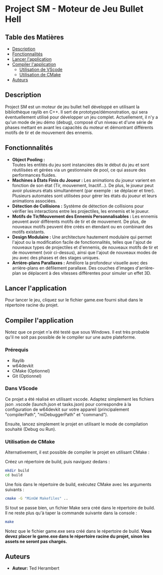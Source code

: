 # Project SM - Moteur de Jeu Bullet Hell

## Table des Matières

- [Description](#description)
- [Fonctionnalités](#fonctionnalités)
- [Lancer l'application](#lancer-lapplication)
- [Compiler l'application](#compiler-lapplication)
	- [Utilisation de VScode](#utilisation-de-vscode)
	- [Utilisation de CMake](#utilisation-de-cmake)
- [Auteurs](#auteurs)


## Description

Project SM est un moteur de jeu bullet hell développé en utilisant la bibliothèque raylib en C++. Il sert de prototype/démonstration, qui sera éventuellement utilisé pour développer un jeu complet. Actuellement, il n'y a qu'un mode de jeu démo (debug), composé d'un niveau et d'une série de phases mettant en avant les capacités du moteur et démontrant différents motifs de tir et de mouvement des ennemis.

## Fonctionnalités

- **Object Pooling :** <br>
Toutes les entités du jeu sont instanciées dès le début du jeu et sont réutilisées et gérées via un gestionnaire de pool, ce qui assure des performances fluides.
- **Machines à États Finis du Joueur :**
Les animations du joueur varient en fonction de son état (Tir, mouvement, Inactif...). De plus, le joueur peut avoir plusieurs états simultanément (par exemple : se déplacer et tirer). Plusieurs automates sont utilisées pour gérer les états du joueur et leurs animations associées.
- **Détection de Collisions :**
Système de détection de collisions pour vérifier les interactions entre les projectiles, les ennemis et le joueur.
- **Motifs de Tir/Mouvement des Ennemis Personnalisables :**
Les ennemis peuvent avoir différents motifs de tir et de mouvement. De plus, de nouveaux motifs peuvent être créés en étendant ou en combinant des motifs existants.
- **Design Modulaire :**
Une architecture hautement modulaire qui permet l'ajout ou la modification facile de fonctionnalités, telles que l'ajout de nouveaux types de projectiles et d'ennemis, de nouveaux motifs de tir et de mouvement (voir ci-dessus), ainsi que l'ajout de nouveaux modes de jeu avec des phases et des stages uniques.
- **Arrière-plans Parallaxes :**
Améliore la profondeur visuelle avec des arrière-plans en défilement parallaxe. Des couches d'images d'arrière-plan se déplacent à des vitesses différentes pour simuler un effet 3D.

## Lancer l'application

Pour lancer le jeu, cliquez sur le fichier game.exe fourni situé dans le répertoire racine du projet.

## Compiler l'application
Notez que ce projet n'a été testé que sous Windows. Il est très probable qu'il ne soit pas possible de le compiler sur une autre plateforme.

### Prérequis
- Raylib
- w64devkit
- CMake (Optionnel)
- Git (Optionnel)

### Dans VScode

Ce projet a été réalisé en utilisant vscode. Adaptez simplement les fichiers json .vscode (launch.json et tasks.json) pour correspondre à la configuration de w64devkit sur votre appareil (principalement "compilerPath", "miDebuggerPath" et "command").

Ensuite, lancez simplement le projet en utilisant le mode de compilation souhaité (Debug ou Run).

### Utilisation de CMake

Alternativement, il est possible de compiler le projet en utilisant CMake :

Créez un répertoire de build, puis naviguez dedans :
```bash
mkdir build
cd build
```

Une fois dans le répertoire de build, exécutez CMake avec les arguments suivants :
```bash
cmake -G "MinGW Makefiles" ..
```

Si tout se passe bien, un fichier Make sera créé dans le répertoire de build. Il ne reste plus qu'à taper la commande suivante dans la console :
```bash
make
```

Notez que le fichier game.exe sera créé dans le répertoire de build. 
**Vous devez placer le game.exe dans le répertoire racine du projet, sinon les assets ne seront pas chargés.**


## Auteurs

- **Auteur:** Ted Herambert
